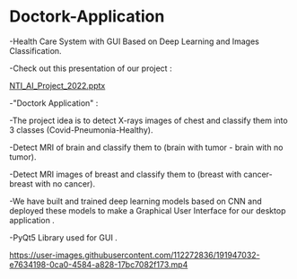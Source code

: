 # Doctork-Application

-Health Care System with GUI Based on Deep Learning and Images Classification.

-Check out this presentation of our project :

[NTI_AI_Project_2022.pptx](https://github.com/Sarah-Hesham-2022/Doctork-Application/files/9631787/NTI_AI_Project_2022.pptx)

-"Doctork Application" :

-The project idea is to detect X-rays images of chest and classify them into 3 classes (Covid-Pneumonia-Healthy).

-Detect MRI of brain and classify them to (brain with tumor - brain with no tumor).

-Detect MRI images of breast and classify them to (breast with cancer- breast with no cancer).

-We have built and trained deep learning models based on CNN and deployed these models to make a Graphical User Interface for our desktop application .

-PyQt5 Library used for GUI .

https://user-images.githubusercontent.com/112272836/191947032-e7634198-0ca0-4584-a828-17bc7082f173.mp4


